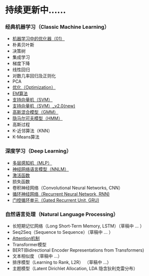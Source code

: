 # 持续更新中......

### 经典机器学习（Classic Machine Learning）
* <a href="https://github.com/SUNBO2019/sunbo2019.github.io/blob/master/GDOA_01.pdf" target="view_window">机器学习中的优化器（01）</a><br/>
* 朴素贝叶斯 <br/>
* 决策树 <br/>
* 集成学习 <br/>
* 梯度下降 <br/>
* 线性回归 <br/>
* 对数几率回归及正则化 <br/>
* PCA <br/>
* <a href="https://github.com/SUNBO2019/sunbo2019.github.io/blob/master/Optimization.pdf" target="view_window">优化（Optimization）</a><br/>
* <a href="https://github.com/SUNBO2019/sunbo2019.github.io/blob/master/EM.pdf">EM算法</a><br/>
* <a href="https://github.com/SUNBO2019/sunbo2019.github.io/blob/master/SVM.pdf">支持向量机（SVM）</a><br/>
* <a href="https://github.com/SUNBO2019/sunbo2019.github.io/blob/master/SVM_v2.0.pdf">支持向量机（SVM）_v2.0(new)</a><br/>
* <a href="https://github.com/SUNBO2019/sunbo2019.github.io/blob/master/GMM.pdf">高斯混合模型（GMM）</a><br/>
* <a href="https://github.com/SUNBO2019/sunbo2019.github.io/blob/master/HMM.pdf" target="view_window">隐马尔可夫模型（HMM）</a><br/>
* 高斯过程 <br/>
* K-近邻算法（KNN） <br/>
* K-Means算法 <br/>

### 深度学习（Deep Learning）

* <a href="https://github.com/SUNBO2019/sunbo2019.github.io/blob/master/MLP.pdf">多层感知机（MLP）</a><br/>
* <a href="https://github.com/SUNBO2019/sunbo2019.github.io/blob/master/NNLM.pdf">神经网络语言模型（NNLM）</a><br/>
* <a href="https://github.com/SUNBO2019/sunbo2019.github.io/blob/master/Activation_Function.pdf">激活函数</a><br/>
* 损失函数 <br/>
* 卷积神经网络（Convolutional Neural Networks, CNN）<br/>
* <a href="https://github.com/SUNBO2019/sunbo2019.github.io/blob/master/RNN.pdf">循环神经网络（Recurrent Neural Network, RNN)</a><br/>
* <a href="https://github.com/SUNBO2019/sunbo2019.github.io/blob/master/GRU.pdf">门控循环单元（Gated Recurrent Unit, GRU)</a><br/>

### 自然语言处理（Natural Language Processing）
* 长短期记忆网络（Long Short-Term Memory, LSTM）（草稿中 ... ）<br/>
* Seq2Seq（Sequence to Sequence）（草稿中 ... ）<br/>
* <a href="https://github.com/SUNBO2019/sunbo2019.github.io/blob/master/Attention_v2.pdf">Attention机制</a><br/>
* Transformer模型<br/>
* BERT(Bidirectional Encoder Representations from Transformers) <br/>
* 文本相似度 （草稿中 ...）<br/>
* 排序模型（Learning to Rank,  L2R） （草稿中 ...）<br/>
* 主题模型（Latent Dirichlet Allocation, LDA 隐含狄利克雷分布）<br/>


